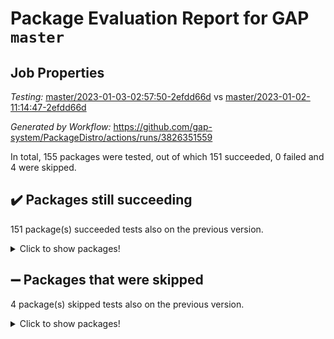 # Package Evaluation Report for GAP `master`

## Job Properties

*Testing:* [master/2023-01-03-02:57:50-2efdd66d](https://github.com/gap-system/PackageDistro/blob/data/reports/master/2023-01-03-02:57:50-2efdd66d) vs [master/2023-01-02-11:14:47-2efdd66d](https://github.com/gap-system/PackageDistro/blob/data/reports/master/2023-01-02-11:14:47-2efdd66d)

*Generated by Workflow:* https://github.com/gap-system/PackageDistro/actions/runs/3826351559

In total, 155 packages were tested, out of which 151 succeeded, 0 failed and 4 were skipped.

## :heavy_check_mark: Packages still succeeding

151 package(s) succeeded tests also on the previous version.
<details><summary>Click to show packages!</summary>

- 4ti2interface 2022.09-01 [(success)](https://github.com/gap-system/PackageDistro/actions/runs/3826351559/jobs/6510190742)
- ace 5.6.1 [(success)](https://github.com/gap-system/PackageDistro/actions/runs/3826351559/jobs/6510191658)
- aclib 1.3.2 [(success)](https://github.com/gap-system/PackageDistro/actions/runs/3826351559/jobs/6510191720)
- agt 0.3.1 [(success)](https://github.com/gap-system/PackageDistro/actions/runs/3826351559/jobs/6510191778)
- alnuth 3.2.1 [(success)](https://github.com/gap-system/PackageDistro/actions/runs/3826351559/jobs/6510191837)
- anupq 3.2.6 [(success)](https://github.com/gap-system/PackageDistro/actions/runs/3826351559/jobs/6510191887)
- atlasrep 2.1.6 [(success)](https://github.com/gap-system/PackageDistro/actions/runs/3826351559/jobs/6510191952)
- autodoc 2022.10.20 [(success)](https://github.com/gap-system/PackageDistro/actions/runs/3826351559/jobs/6510192010)
- automata 1.15 [(success)](https://github.com/gap-system/PackageDistro/actions/runs/3826351559/jobs/6510192079)
- automgrp 1.3.2 [(success)](https://github.com/gap-system/PackageDistro/actions/runs/3826351559/jobs/6510192140)
- autpgrp 1.11 [(success)](https://github.com/gap-system/PackageDistro/actions/runs/3826351559/jobs/6510192197)
- cap 2022.12-15 [(success)](https://github.com/gap-system/PackageDistro/actions/runs/3826351559/jobs/6510192255)
- caratinterface 2.3.4 [(success)](https://github.com/gap-system/PackageDistro/actions/runs/3826351559/jobs/6510192309)
- cddinterface 2022.11.01 [(success)](https://github.com/gap-system/PackageDistro/actions/runs/3826351559/jobs/6510192378)
- circle 1.6.5 [(success)](https://github.com/gap-system/PackageDistro/actions/runs/3826351559/jobs/6510192422)
- classicpres 1.22 [(success)](https://github.com/gap-system/PackageDistro/actions/runs/3826351559/jobs/6510192475)
- cohomolo 1.6.10 [(success)](https://github.com/gap-system/PackageDistro/actions/runs/3826351559/jobs/6510192528)
- congruence 1.2.4 [(success)](https://github.com/gap-system/PackageDistro/actions/runs/3826351559/jobs/6510192597)
- corelg 1.56 [(success)](https://github.com/gap-system/PackageDistro/actions/runs/3826351559/jobs/6510192653)
- crime 1.6 [(success)](https://github.com/gap-system/PackageDistro/actions/runs/3826351559/jobs/6510192714)
- crisp 1.4.6 [(success)](https://github.com/gap-system/PackageDistro/actions/runs/3826351559/jobs/6510192779)
- crypting 0.10.4 [(success)](https://github.com/gap-system/PackageDistro/actions/runs/3826351559/jobs/6510192822)
- cryst 4.1.25 [(success)](https://github.com/gap-system/PackageDistro/actions/runs/3826351559/jobs/6510192879)
- crystcat 1.1.10 [(success)](https://github.com/gap-system/PackageDistro/actions/runs/3826351559/jobs/6510192930)
- ctbllib 1.3.4 [(success)](https://github.com/gap-system/PackageDistro/actions/runs/3826351559/jobs/6510192992)
- cubefree 1.19 [(success)](https://github.com/gap-system/PackageDistro/actions/runs/3826351559/jobs/6510193081)
- curlinterface 2.3.1 [(success)](https://github.com/gap-system/PackageDistro/actions/runs/3826351559/jobs/6510193128)
- cvec 2.7.6 [(success)](https://github.com/gap-system/PackageDistro/actions/runs/3826351559/jobs/6510193186)
- datastructures 0.3.0 [(success)](https://github.com/gap-system/PackageDistro/actions/runs/3826351559/jobs/6510193258)
- deepthought 1.0.6 [(success)](https://github.com/gap-system/PackageDistro/actions/runs/3826351559/jobs/6510193319)
- design 1.7 [(success)](https://github.com/gap-system/PackageDistro/actions/runs/3826351559/jobs/6510193382)
- difsets 2.3.1 [(success)](https://github.com/gap-system/PackageDistro/actions/runs/3826351559/jobs/6510193439)
- digraphs 1.6.1 [(success)](https://github.com/gap-system/PackageDistro/actions/runs/3826351559/jobs/6510193505)
- edim 1.3.6 [(success)](https://github.com/gap-system/PackageDistro/actions/runs/3826351559/jobs/6510193566)
- example 4.3.2 [(success)](https://github.com/gap-system/PackageDistro/actions/runs/3826351559/jobs/6510193623)
- examplesforhomalg 2022.11-01 [(success)](https://github.com/gap-system/PackageDistro/actions/runs/3826351559/jobs/6510193668)
- factint 1.6.3 [(success)](https://github.com/gap-system/PackageDistro/actions/runs/3826351559/jobs/6510193722)
- ferret 1.0.9 [(success)](https://github.com/gap-system/PackageDistro/actions/runs/3826351559/jobs/6510193767)
- fga 1.4.0 [(success)](https://github.com/gap-system/PackageDistro/actions/runs/3826351559/jobs/6510193821)
- fining 1.5.4 [(success)](https://github.com/gap-system/PackageDistro/actions/runs/3826351559/jobs/6510193864)
- float 1.0.3 [(success)](https://github.com/gap-system/PackageDistro/actions/runs/3826351559/jobs/6510193911)
- format 1.4.3 [(success)](https://github.com/gap-system/PackageDistro/actions/runs/3826351559/jobs/6510193959)
- forms 1.2.9 [(success)](https://github.com/gap-system/PackageDistro/actions/runs/3826351559/jobs/6510194000)
- fplsa 1.2.5 [(success)](https://github.com/gap-system/PackageDistro/actions/runs/3826351559/jobs/6510194037)
- fr 2.4.12 [(success)](https://github.com/gap-system/PackageDistro/actions/runs/3826351559/jobs/6510194078)
- francy 1.2.5 [(success)](https://github.com/gap-system/PackageDistro/actions/runs/3826351559/jobs/6510194122)
- fwtree 1.3 [(success)](https://github.com/gap-system/PackageDistro/actions/runs/3826351559/jobs/6510194175)
- gapdoc 1.6.6 [(success)](https://github.com/gap-system/PackageDistro/actions/runs/3826351559/jobs/6510194214)
- gauss 2022.12-01 [(success)](https://github.com/gap-system/PackageDistro/actions/runs/3826351559/jobs/6510194258)
- gaussforhomalg 2022.08-03 [(success)](https://github.com/gap-system/PackageDistro/actions/runs/3826351559/jobs/6510194300)
- gbnp 1.0.5 [(success)](https://github.com/gap-system/PackageDistro/actions/runs/3826351559/jobs/6510194342)
- generalizedmorphismsforcap 2022.12-01 [(success)](https://github.com/gap-system/PackageDistro/actions/runs/3826351559/jobs/6510194399)
- genss 1.6.8 [(success)](https://github.com/gap-system/PackageDistro/actions/runs/3826351559/jobs/6510194453)
- gradedmodules 2022.09-02 [(success)](https://github.com/gap-system/PackageDistro/actions/runs/3826351559/jobs/6510194510)
- gradedringforhomalg 2022.11-01 [(success)](https://github.com/gap-system/PackageDistro/actions/runs/3826351559/jobs/6510194565)
- grape 4.9.0 [(success)](https://github.com/gap-system/PackageDistro/actions/runs/3826351559/jobs/6510194610)
- groupoids 1.71 [(success)](https://github.com/gap-system/PackageDistro/actions/runs/3826351559/jobs/6510194661)
- grpconst 2.6.3 [(success)](https://github.com/gap-system/PackageDistro/actions/runs/3826351559/jobs/6510194732)
- guarana 0.96.3 [(success)](https://github.com/gap-system/PackageDistro/actions/runs/3826351559/jobs/6510194785)
- guava 3.17 [(success)](https://github.com/gap-system/PackageDistro/actions/runs/3826351559/jobs/6510194833)
- hap 1.48 [(success)](https://github.com/gap-system/PackageDistro/actions/runs/3826351559/jobs/6510194880)
- hapcryst 0.1.15 [(success)](https://github.com/gap-system/PackageDistro/actions/runs/3826351559/jobs/6510194931)
- hecke 1.5.3 [(success)](https://github.com/gap-system/PackageDistro/actions/runs/3826351559/jobs/6510194982)
- help 3.5 [(success)](https://github.com/gap-system/PackageDistro/actions/runs/3826351559/jobs/6510195034)
- homalg 2022.12-02 [(success)](https://github.com/gap-system/PackageDistro/actions/runs/3826351559/jobs/6510195083)
- homalgtocas 2022.11-02 [(success)](https://github.com/gap-system/PackageDistro/actions/runs/3826351559/jobs/6510195147)
- idrel 2.44 [(success)](https://github.com/gap-system/PackageDistro/actions/runs/3826351559/jobs/6510195206)
- images 1.3.1 [(success)](https://github.com/gap-system/PackageDistro/actions/runs/3826351559/jobs/6510195265)
- intpic 0.3.0 [(success)](https://github.com/gap-system/PackageDistro/actions/runs/3826351559/jobs/6510195331)
- io 4.8.0 [(success)](https://github.com/gap-system/PackageDistro/actions/runs/3826351559/jobs/6510195380)
- io_forhomalg 2022.11-01 [(success)](https://github.com/gap-system/PackageDistro/actions/runs/3826351559/jobs/6510195429)
- irredsol 1.4.4 [(success)](https://github.com/gap-system/PackageDistro/actions/runs/3826351559/jobs/6510195495)
- json 2.1.1 [(success)](https://github.com/gap-system/PackageDistro/actions/runs/3826351559/jobs/6510195557)
- jupyterkernel 1.4.1 [(success)](https://github.com/gap-system/PackageDistro/actions/runs/3826351559/jobs/6510195616)
- jupyterviz 1.5.6 [(success)](https://github.com/gap-system/PackageDistro/actions/runs/3826351559/jobs/6510195679)
- kan 1.34 [(success)](https://github.com/gap-system/PackageDistro/actions/runs/3826351559/jobs/6510195739)
- kbmag 1.5.10 [(success)](https://github.com/gap-system/PackageDistro/actions/runs/3826351559/jobs/6510195805)
- laguna 3.9.5 [(success)](https://github.com/gap-system/PackageDistro/actions/runs/3826351559/jobs/6510195859)
- liealgdb 2.2.1 [(success)](https://github.com/gap-system/PackageDistro/actions/runs/3826351559/jobs/6510195923)
- liepring 2.8 [(success)](https://github.com/gap-system/PackageDistro/actions/runs/3826351559/jobs/6510195976)
- liering 2.4.2 [(success)](https://github.com/gap-system/PackageDistro/actions/runs/3826351559/jobs/6510196043)
- linearalgebraforcap 2022.12-04 [(success)](https://github.com/gap-system/PackageDistro/actions/runs/3826351559/jobs/6510196109)
- localizeringforhomalg 2022.11-01 [(success)](https://github.com/gap-system/PackageDistro/actions/runs/3826351559/jobs/6510196170)
- loops 3.4.3 [(success)](https://github.com/gap-system/PackageDistro/actions/runs/3826351559/jobs/6510196205)
- lpres 1.0.3 [(success)](https://github.com/gap-system/PackageDistro/actions/runs/3826351559/jobs/6510196251)
- majoranaalgebras 1.5.1 [(success)](https://github.com/gap-system/PackageDistro/actions/runs/3826351559/jobs/6510196301)
- mapclass 1.4.6 [(success)](https://github.com/gap-system/PackageDistro/actions/runs/3826351559/jobs/6510196355)
- matgrp 0.70 [(success)](https://github.com/gap-system/PackageDistro/actions/runs/3826351559/jobs/6510196403)
- matricesforhomalg 2022.12-01 [(success)](https://github.com/gap-system/PackageDistro/actions/runs/3826351559/jobs/6510196475)
- modisom 2.5.3 [(success)](https://github.com/gap-system/PackageDistro/actions/runs/3826351559/jobs/6510196532)
- modulepresentationsforcap 2022.12-01 [(success)](https://github.com/gap-system/PackageDistro/actions/runs/3826351559/jobs/6510196589)
- modules 2022.11-01 [(success)](https://github.com/gap-system/PackageDistro/actions/runs/3826351559/jobs/6510196631)
- monoidalcategories 2022.12-01 [(success)](https://github.com/gap-system/PackageDistro/actions/runs/3826351559/jobs/6510196690)
- nconvex 2022.09-01 [(success)](https://github.com/gap-system/PackageDistro/actions/runs/3826351559/jobs/6510196742)
- nilmat 1.4.2 [(success)](https://github.com/gap-system/PackageDistro/actions/runs/3826351559/jobs/6510196925)
- nock 1.5 [(success)](https://github.com/gap-system/PackageDistro/actions/runs/3826351559/jobs/6510197000)
- normalizinterface 1.3.5 [(success)](https://github.com/gap-system/PackageDistro/actions/runs/3826351559/jobs/6510197061)
- nq 2.5.9 [(success)](https://github.com/gap-system/PackageDistro/actions/runs/3826351559/jobs/6510197123)
- numericalsgps 1.3.1 [(success)](https://github.com/gap-system/PackageDistro/actions/runs/3826351559/jobs/6510197181)
- openmath 11.5.2 [(success)](https://github.com/gap-system/PackageDistro/actions/runs/3826351559/jobs/6510197244)
- orb 4.9.0 [(success)](https://github.com/gap-system/PackageDistro/actions/runs/3826351559/jobs/6510197306)
- packagemanager 1.3.2 [(success)](https://github.com/gap-system/PackageDistro/actions/runs/3826351559/jobs/6510197364)
- patternclass 2.4.3 [(success)](https://github.com/gap-system/PackageDistro/actions/runs/3826351559/jobs/6510197423)
- permut 2.0.4 [(success)](https://github.com/gap-system/PackageDistro/actions/runs/3826351559/jobs/6510197477)
- polenta 1.3.10 [(success)](https://github.com/gap-system/PackageDistro/actions/runs/3826351559/jobs/6510197529)
- polymaking 0.8.6 [(success)](https://github.com/gap-system/PackageDistro/actions/runs/3826351559/jobs/6510197598)
- primgrp 3.4.3 [(success)](https://github.com/gap-system/PackageDistro/actions/runs/3826351559/jobs/6510197689)
- profiling 2.5.2 [(success)](https://github.com/gap-system/PackageDistro/actions/runs/3826351559/jobs/6510197758)
- qpa 1.34 [(success)](https://github.com/gap-system/PackageDistro/actions/runs/3826351559/jobs/6510197813)
- quagroup 1.8.3 [(success)](https://github.com/gap-system/PackageDistro/actions/runs/3826351559/jobs/6510197885)
- radiroot 2.9 [(success)](https://github.com/gap-system/PackageDistro/actions/runs/3826351559/jobs/6510197927)
- rcwa 4.7.1 [(success)](https://github.com/gap-system/PackageDistro/actions/runs/3826351559/jobs/6510197977)
- rds 1.8 [(success)](https://github.com/gap-system/PackageDistro/actions/runs/3826351559/jobs/6510198034)
- recog 1.4.2 [(success)](https://github.com/gap-system/PackageDistro/actions/runs/3826351559/jobs/6510198090)
- repndecomp 1.2.1 [(success)](https://github.com/gap-system/PackageDistro/actions/runs/3826351559/jobs/6510198148)
- repsn 3.1.0 [(success)](https://github.com/gap-system/PackageDistro/actions/runs/3826351559/jobs/6510198201)
- resclasses 4.7.3 [(success)](https://github.com/gap-system/PackageDistro/actions/runs/3826351559/jobs/6510198241)
- ringsforhomalg 2022.11-01 [(success)](https://github.com/gap-system/PackageDistro/actions/runs/3826351559/jobs/6510198284)
- sco 2022.09-01 [(success)](https://github.com/gap-system/PackageDistro/actions/runs/3826351559/jobs/6510198329)
- scscp 2.4.0 [(success)](https://github.com/gap-system/PackageDistro/actions/runs/3826351559/jobs/6510198381)
- semigroups 5.2.0 [(success)](https://github.com/gap-system/PackageDistro/actions/runs/3826351559/jobs/6510198446)
- sglppow 2.3 [(success)](https://github.com/gap-system/PackageDistro/actions/runs/3826351559/jobs/6510198498)
- sgpviz 0.999.5 [(success)](https://github.com/gap-system/PackageDistro/actions/runs/3826351559/jobs/6510198565)
- simpcomp 2.1.14 [(success)](https://github.com/gap-system/PackageDistro/actions/runs/3826351559/jobs/6510198627)
- singular 2022.09.23 [(success)](https://github.com/gap-system/PackageDistro/actions/runs/3826351559/jobs/6510198671)
- sl2reps 1.1 [(success)](https://github.com/gap-system/PackageDistro/actions/runs/3826351559/jobs/6510198734)
- sla 1.5.3 [(success)](https://github.com/gap-system/PackageDistro/actions/runs/3826351559/jobs/6510198784)
- smallgrp 1.5.1 [(success)](https://github.com/gap-system/PackageDistro/actions/runs/3826351559/jobs/6510198842)
- smallsemi 0.6.13 [(success)](https://github.com/gap-system/PackageDistro/actions/runs/3826351559/jobs/6510198884)
- sonata 2.9.6 [(success)](https://github.com/gap-system/PackageDistro/actions/runs/3826351559/jobs/6510198948)
- sophus 1.27 [(success)](https://github.com/gap-system/PackageDistro/actions/runs/3826351559/jobs/6510199009)
- spinsym 1.5.2 [(success)](https://github.com/gap-system/PackageDistro/actions/runs/3826351559/jobs/6510199056)
- standardff 0.9.4 [(success)](https://github.com/gap-system/PackageDistro/actions/runs/3826351559/jobs/6510199109)
- symbcompcc 1.3.2 [(success)](https://github.com/gap-system/PackageDistro/actions/runs/3826351559/jobs/6510199151)
- thelma 1.3 [(success)](https://github.com/gap-system/PackageDistro/actions/runs/3826351559/jobs/6510199204)
- tomlib 1.2.9 [(success)](https://github.com/gap-system/PackageDistro/actions/runs/3826351559/jobs/6510199257)
- toolsforhomalg 2022.12-01 [(success)](https://github.com/gap-system/PackageDistro/actions/runs/3826351559/jobs/6510199313)
- toric 1.9.5 [(success)](https://github.com/gap-system/PackageDistro/actions/runs/3826351559/jobs/6510199361)
- toricvarieties 2022.07.13 [(success)](https://github.com/gap-system/PackageDistro/actions/runs/3826351559/jobs/6510199408)
- transgrp 3.6.3 [(success)](https://github.com/gap-system/PackageDistro/actions/runs/3826351559/jobs/6510199462)
- ugaly 4.0.3 [(success)](https://github.com/gap-system/PackageDistro/actions/runs/3826351559/jobs/6510199505)
- unipot 1.5 [(success)](https://github.com/gap-system/PackageDistro/actions/runs/3826351559/jobs/6510199552)
- unitlib 4.1.0 [(success)](https://github.com/gap-system/PackageDistro/actions/runs/3826351559/jobs/6510199608)
- utils 0.81 [(success)](https://github.com/gap-system/PackageDistro/actions/runs/3826351559/jobs/6510199655)
- uuid 0.7 [(success)](https://github.com/gap-system/PackageDistro/actions/runs/3826351559/jobs/6510199698)
- walrus 0.9991 [(success)](https://github.com/gap-system/PackageDistro/actions/runs/3826351559/jobs/6510199754)
- wedderga 4.10.2 [(success)](https://github.com/gap-system/PackageDistro/actions/runs/3826351559/jobs/6510199805)
- xmod 2.88 [(success)](https://github.com/gap-system/PackageDistro/actions/runs/3826351559/jobs/6510199873)
- xmodalg 1.23 [(success)](https://github.com/gap-system/PackageDistro/actions/runs/3826351559/jobs/6510199923)
- yangbaxter 0.10.2 [(success)](https://github.com/gap-system/PackageDistro/actions/runs/3826351559/jobs/6510199977)
- zeromqinterface 0.14 [(success)](https://github.com/gap-system/PackageDistro/actions/runs/3826351559/jobs/6510200023)
</details>

## :heavy_minus_sign: Packages that were skipped

4 package(s) skipped tests also on the previous version.
<details><summary>Click to show packages!</summary>

- browse 1.8.19 [(skipped)](https://github.com/gap-system/PackageDistro/actions/runs/3826351559/jobs/6510065516)
- itc 1.5.1 [(skipped)](https://github.com/gap-system/PackageDistro/actions/runs/3826351559/jobs/6510065516)
- polycyclic 2.16 [(skipped)](https://github.com/gap-system/PackageDistro/actions/runs/3826351559/jobs/6510065516)
- xgap 4.31 [(skipped)](https://github.com/gap-system/PackageDistro/actions/runs/3826351559/jobs/6510065516)
</details>

